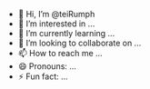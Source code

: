 - 👋 Hi, I’m @teiRumph
- 👀 I’m interested in ...
- 🌱 I’m currently learning ...
- 💞️ I’m looking to collaborate on ...
- 📫 How to reach me ...
- 😄 Pronouns: ...
- ⚡ Fun fact: ...

<!---
teiRumph/teiRumph is a ✨ special ✨ repository because its `README.md` (this file) appears on your GitHub profile.
You can click the Preview link to take a look at your changes.
--->
